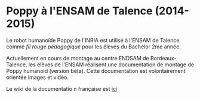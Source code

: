 # Poppy à l'ENSAM de Talence (2014-2015)

Le robot humanoïde Poppy de l'INRIA est utilisé à l'ENSAM de Talence comme _fil rouge pédagogique_ pour les élèves du Bachelor 2me année.

Actuellement en cours de montage au centre ENDSAM de Bordeaux-Talence, les élèves de l'ENSAM réalisent une documentation de montage de Poppy humanoid (version bèta). Cette documentation est volontairement orientée images et vidéo.

Le wiki de la documentatio n française est [ici](https://github.com/cjlux/Poppy-ENSAM-Talence/wiki/Version-Française)
